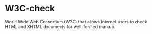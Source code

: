 # W3C-check
World Wide Web Consortium (W3C) that allows Internet users to check HTML and XHTML documents for well-formed markup.
